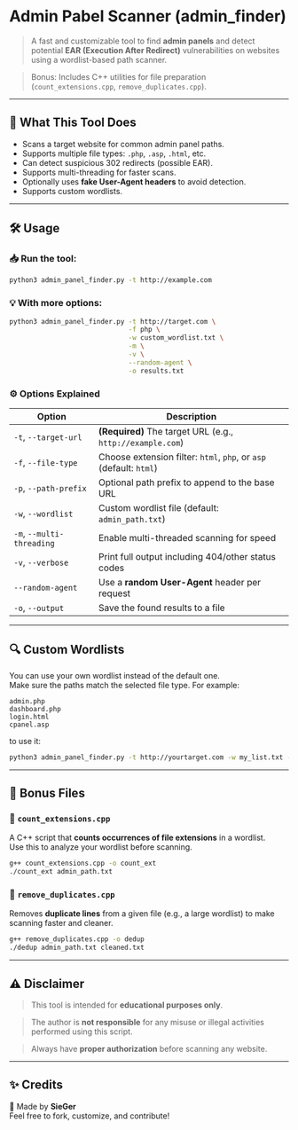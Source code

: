 # **Admin Pabel Scanner (admin_finder)**

> A fast and customizable tool to find **admin panels** and detect potential **EAR (Execution After Redirect)** vulnerabilities on websites using a wordlist-based path scanner. 

> Bonus: Includes C++ utilities for file preparation (`count_extensions.cpp`, `remove_duplicates.cpp`).

---
## **🧠 What This Tool Does**

- Scans a target website for common admin panel paths.
- Supports multiple file types: `.php`, `.asp`, `.html`, etc.
- Can detect suspicious 302 redirects (possible EAR).
- Supports multi-threading for faster scans.
- Optionally uses **fake User-Agent headers** to avoid detection.
- Supports custom wordlists.

---
## **🛠 Usage**

### 📥 Run the tool:

```bash
python3 admin_panel_finder.py -t http://example.com
```
### 💡 With more options:

```Bash
python3 admin_panel_finder.py -t http://target.com \
                              -f php \
                              -w custom_wordlist.txt \
                              -m \
                              -v \
                              --random-agent \
                              -o results.txt
```
### ⚙ Options Explained

|Option|Description|
|---|---|
|`-t`, `--target-url`|**(Required)** The target URL (e.g., `http://example.com`)|
|`-f`, `--file-type`|Choose extension filter: `html`, `php`, or `asp` (default: `html`)|
|`-p`, `--path-prefix`|Optional path prefix to append to the base URL|
|`-w`, `--wordlist`|Custom wordlist file (default: `admin_path.txt`)|
|`-m`, `--multi-threading`|Enable multi-threaded scanning for speed|
|`-v`, `--verbose`|Print full output including 404/other status codes|
|`--random-agent`|Use a **random User-Agent** header per request|
|`-o`, `--output`|Save the found results to a file|

---
## **🔍 Custom Wordlists**

You can use your own wordlist instead of the default one.  
Make sure the paths match the selected file type. For example:

```TXT
admin.php
dashboard.php
login.html
cpanel.asp
```

to use it: 

```Bash
python3 admin_panel_finder.py -t http://yourtarget.com -w my_list.txt -f php
```

---
## **🧩 Bonus Files**

### 📄 `count_extensions.cpp`

A C++ script that **counts occurrences of file extensions** in a wordlist.  
Use this to analyze your wordlist before scanning.

```Bash
g++ count_extensions.cpp -o count_ext
./count_ext admin_path.txt
```

### 📄 `remove_duplicates.cpp`

Removes **duplicate lines** from a given file (e.g., a large wordlist) to make scanning faster and cleaner.

```Bash
g++ remove_duplicates.cpp -o dedup
./dedup admin_path.txt cleaned.txt
```

---
## ⚠️ Disclaimer

> This tool is intended for **educational purposes only**. 
 
> The author is **not responsible** for any misuse or illegal activities performed using this script.  

> Always have **proper authorization** before scanning any website.

---
## **✨ Credits**

👻 Made by **SieGer**  
Feel free to fork, customize, and contribute!